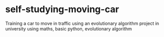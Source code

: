 # self-studying-moving-car
 Training a car to move in traffic using an evolutionary algorithm
 project in university using maths, basic python, evolutionary algorithm
